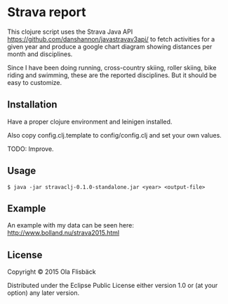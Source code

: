 # Strava report

This clojure script uses the Strava Java API https://github.com/danshannon/javastravav3api/ to fetch
activities for a given year and produce a google chart diagram showing distances per month and disciplines.

Since I have been doing running, cross-country skiing, roller skiing, bike riding and swimming, these are the reported disciplines. But it
should be easy to customize.

## Installation

Have a proper clojure environment and leinigen installed.

Also copy config.clj.template to config/config.clj and set your own values.

TODO: Improve.

## Usage

    $ java -jar stravaclj-0.1.0-standalone.jar <year> <output-file>

## Example

An example with my data can be seen here: http://www.bolland.nu/strava2015.html

## License

Copyright © 2015 Ola Flisbäck

Distributed under the Eclipse Public License either version 1.0 or (at
your option) any later version.
